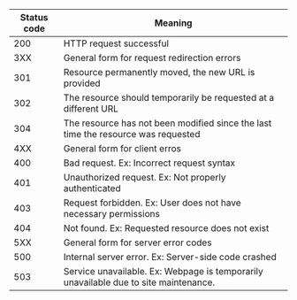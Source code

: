 | Status code | Meaning                                                                              |
| ----------- | ------------------------------------------------------------------------------------ |
| 200         | HTTP request successful                                                              |
| 3XX         | General form for request redirection errors                                          |
| 301         | Resource permanently moved, the new URL is provided                                  |
| 302         | The resource should temporarily be requested at a different URL                                 |
| 304         | The resource has not been modified since the last time the resource was requested                                 |
| 4XX         | General form for client erros                                                        |
| 400         | Bad request. Ex: Incorrect request syntax                                            |
| 401         | Unauthorized request. Ex: Not properly authenticated                                 |
| 403         | Request forbidden. Ex: User does not have necessary permissions                      |
| 404         | Not found. Ex: Requested resource does not exist                                     |
| 5XX         | General form for server error codes                                                  |
| 500         | Internal server error. Ex: Server-side code crashed                                  |
| 503         | Service unavailable. Ex: Webpage is temporarily unavailable due to site maintenance. |
